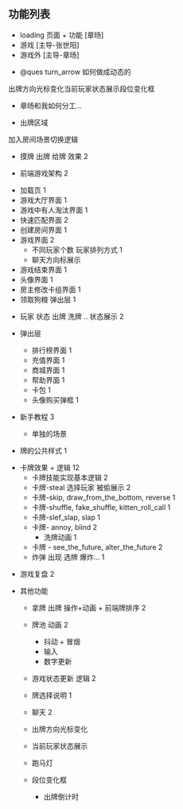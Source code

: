 ## 功能列表

-   loading 页面 + 功能 [章旸]
-   游戏 [主导-张世阳]
-   游戏外 [主导-章旸]

*   @ques turn_arrow 如何做成动态的

出牌方向光标变化当前玩家状态展示段位变化框

-   章旸和我如何分工...

-   出牌区域

加入房间场景切换逻辑

-   摸牌 出牌 给牌 效果 2

*   前端游戏架构 2

-   加载页 1
-   游戏大厅界面 1
-   游戏中有人淘汰界面 1
-   快速匹配界面 2
-   创建房间界面 1
-   游戏界面 2
    -   不同玩家个数 玩家排列方式 1
    -   聊天方向标展示
-   游戏结束界面 1
-   头像界面 1
-   房主修改卡组界面 1
-   领取狗粮 弹出层 1

*   玩家 状态 出牌 洗牌 .. 状态展示 2

-   弹出层

    -   排行榜界面 1
    -   充值界面 1
    -   商城界面 1
    -   帮助界面 1
    -   卡包 1
    -   头像购买弹框 1

-   新手教程 3

    -   单独的场景

-   牌的公共样式 1

*   卡牌效果 + 逻辑 12
    -   卡牌技能实现基本逻辑 2
    -   卡牌-steal 选择玩家 被偷展示 2
    -   卡牌-skip, draw_from_the_bottom, reverse 1
    -   卡牌-shuffle, fake_shuffle, kitten_roll_call 1
    -   卡牌-slef_slap, slap 1
    -   卡牌- annoy, blind 2
        -   洗牌动画 1
    -   卡牌 - see_the_future, alter_the_future 2
    -   炸弹 出现 选牌 爆炸... 1

-   游戏复盘 2

-   其他功能

    -   拿牌 出牌 操作+动画 + 前端牌排序 2
    -   牌池 动画 2
        -   抖动 + 冒烟
        -   输入
        -   数字更新
    -   游戏状态更新 逻辑 2
    -   牌选择说明 1
    -   聊天 2
    -   出牌方向光标变化
    -   当前玩家状态展示
    -   跑马灯
    -   段位变化框

        -   出牌倒计时
